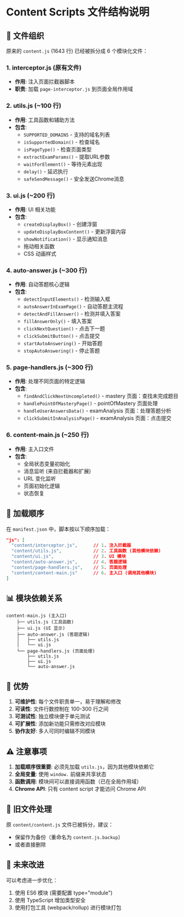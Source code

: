 # Content Scripts 文件结构说明

## 📁 文件组织

原来的 `content.js` (1643 行) 已经被拆分成 6 个模块化文件：

### 1. **interceptor.js** (原有文件)
- **作用**: 注入页面拦截器脚本
- **职责**: 加载 `page-interceptor.js` 到页面全局作用域

### 2. **utils.js** (~100 行)
- **作用**: 工具函数和辅助方法
- **包含**:
  - `SUPPORTED_DOMAINS` - 支持的域名列表
  - `isSupportedDomain()` - 检查域名
  - `isPageType()` - 检查页面类型
  - `extractExamParams()` - 提取URL参数
  - `waitForElement()` - 等待元素出现
  - `delay()` - 延迟执行
  - `safeSendMessage()` - 安全发送Chrome消息

### 3. **ui.js** (~200 行)
- **作用**: UI 相关功能
- **包含**:
  - `createDisplayBox()` - 创建浮窗
  - `updateDisplayBoxContent()` - 更新浮窗内容
  - `showNotification()` - 显示通知消息
  - 拖动相关函数
  - CSS 动画样式

### 4. **auto-answer.js** (~300 行)
- **作用**: 自动答题核心逻辑
- **包含**:
  - `detectInputElements()` - 检测输入框
  - `autoAnswerInExamPage()` - 自动答题主流程
  - `detectAndFillAnswer()` - 检测并填入答案
  - `fillAnswerOnly()` - 填入答案
  - `clickNextQuestion()` - 点击下一题
  - `clickSubmitButton()` - 点击提交
  - `startAutoAnswering()` - 开始答题
  - `stopAutoAnswering()` - 停止答题

### 5. **page-handlers.js** (~300 行)
- **作用**: 处理不同页面的特定逻辑
- **包含**:
  - `findAndClickNextUncompleted()` - mastery 页面：查找未完成题目
  - `handlePointOfMasteryPage()` - pointOfMastery 页面处理
  - `handleUserAnswersData()` - examAnalysis 页面：处理答题分析
  - `clickSubmitInAnalysisPage()` - examAnalysis 页面：点击提交

### 6. **content-main.js** (~250 行)
- **作用**: 主入口文件
- **包含**:
  - 全局状态变量初始化
  - 消息监听 (来自拦截器和扩展)
  - URL 变化监听
  - 页面初始化逻辑
  - 状态恢复

## 🔄 加载顺序

在 `manifest.json` 中，脚本按以下顺序加载：

```json
"js": [
  "content/interceptor.js",      // 1. 注入拦截器
  "content/utils.js",            // 2. 工具函数 (其他模块依赖)
  "content/ui.js",               // 3. UI 模块
  "content/auto-answer.js",      // 4. 答题逻辑
  "content/page-handlers.js",    // 5. 页面处理
  "content/content-main.js"      // 6. 主入口 (调用其他模块)
]
```

## 📊 模块依赖关系

```
content-main.js (主入口)
    ├── utils.js (工具函数)
    ├── ui.js (UI 显示)
    ├── auto-answer.js (答题逻辑)
    │   ├── utils.js
    │   └── ui.js
    └── page-handlers.js (页面处理)
        ├── utils.js
        ├── ui.js
        └── auto-answer.js
```

## 🎯 优势

1. **可维护性**: 每个文件职责单一，易于理解和修改
2. **可读性**: 文件行数控制在 100-300 行之间
3. **可测试性**: 独立模块便于单元测试
4. **可扩展性**: 添加新功能只需修改对应模块
5. **协作友好**: 多人可同时编辑不同模块

## ⚠️ 注意事项

1. **加载顺序很重要**: 必须先加载 `utils.js`，因为其他模块依赖它
2. **全局变量**: 使用 `window.` 前缀来共享状态
3. **函数调用**: 模块间可以直接调用函数（已在全局作用域）
4. **Chrome API**: 只有 content script 才能访问 Chrome API

## 🔧 旧文件处理

原 `content/content.js` 文件已被拆分，建议：
- 保留作为备份（重命名为 `content.js.backup`）
- 或者直接删除

## 📝 未来改进

可以考虑进一步优化：
1. 使用 ES6 模块 (需要配置 type="module")
2. 使用 TypeScript 增加类型安全
3. 使用打包工具 (webpack/rollup) 进行模块打包
